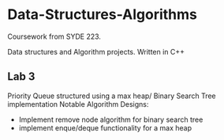 # Data-Structures-Algorithms
Coursework from SYDE 223.

Data structures and Algorithm projects. Written in C++

## Lab 3 
Priority Queue structured using a max heap/ Binary Search Tree implementation
Notable Algorithm Designs:
* Implement remove node algorithm for binary search tree
* implement enque/deque functionality for a max heap
